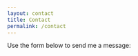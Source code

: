 ```yaml
---
layout: contact
title: Contact
permalink: /contact
---
```


Use the form below to send me a message: